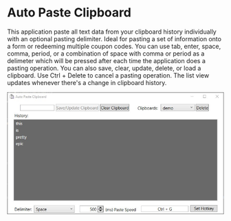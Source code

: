 # Auto Paste Clipboard
This application paste all text data from your clipboard history individually with an optional pasting delimiter. Ideal for pasting a set of information onto a form or redeeming multiple coupon codes.
You can use tab, enter, space, comma, period, or a combination of space with comma or period as a delimeter which will be pressed after each time the application does a pasting operation. You can also save, clear, update, delete, or load a clipboard. Use Ctrl + Delete to cancel a pasting operation. The list view updates whenever there's a change in clipboard history.

![](AutoPasteClipboard/demo.jpg)
